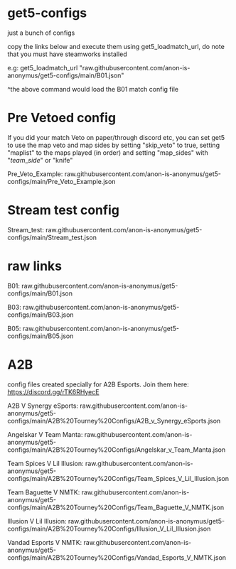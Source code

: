 # get5-configs
just a bunch of configs  

copy the links below and execute them using get5_loadmatch_url, do note that you must have steamworks installed  

e.g: get5_loadmatch_url "raw.githubusercontent.com/anon-is-anonymus/get5-configs/main/B01.json"  

^the above command would load the B01 match config file

# Pre Vetoed config
If you did your match Veto on paper/through discord etc, you can set get5 to use the map veto and map sides by setting "skip_veto" to true, setting "maplist" to the maps played (in order) and setting "map_sides" with "<i>team</i>_<i>side</i>" or "knife"

Pre_Veto_Example: raw.githubusercontent.com/anon-is-anonymus/get5-configs/main/Pre_Veto_Example.json

# Stream test config

Stream_test: raw.githubusercontent.com/anon-is-anonymus/get5-configs/main/Stream_test.json

# raw links

B01: raw.githubusercontent.com/anon-is-anonymus/get5-configs/main/B01.json 

B03: raw.githubusercontent.com/anon-is-anonymus/get5-configs/main/B03.json  

B05: raw.githubusercontent.com/anon-is-anonymus/get5-configs/main/B05.json  

# A2B
config files created specially for A2B Esports. Join them here: https://discord.gg/rTK6RHyecE  

A2B V Synergy eSports: raw.githubusercontent.com/anon-is-anonymus/get5-configs/main/A2B%20Tourney%20Configs/A2B_v_Synergy_eSports.json

Angelskar V Team Manta: raw.githubusercontent.com/anon-is-anonymus/get5-configs/main/A2B%20Tourney%20Configs/Angelskar_v_Team_Manta.json

Team Spices V Lil Illusion: raw.githubusercontent.com/anon-is-anonymus/get5-configs/main/A2B%20Tourney%20Configs/Team_Spices_V_Lil_Illusion.json

Team Baguette V NMTK: raw.githubusercontent.com/anon-is-anonymus/get5-configs/main/A2B%20Tourney%20Configs/Team_Baguette_V_NMTK.json

Illusion V Lil Illusion: raw.githubusercontent.com/anon-is-anonymus/get5-configs/main/A2B%20Tourney%20Configs/Illusion_V_Lil_Illusion.json

Vandad Esports V NMTK: raw.githubusercontent.com/anon-is-anonymus/get5-configs/main/A2B%20Tourney%20Configs/Vandad_Esports_V_NMTK.json
